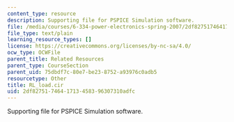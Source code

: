 ```yaml
---
content_type: resource
description: Supporting file for PSPICE Simulation software.
file: /media/courses/6-334-power-electronics-spring-2007/2df8275174641713458396307310adfc_RL_load.cir
file_type: text/plain
learning_resource_types: []
license: https://creativecommons.org/licenses/by-nc-sa/4.0/
ocw_type: OCWFile
parent_title: Related Resources
parent_type: CourseSection
parent_uid: 75dbdf7c-80e7-be23-8752-a93976c0adb5
resourcetype: Other
title: RL_load.cir
uid: 2df82751-7464-1713-4583-96307310adfc
---
```

Supporting file for PSPICE Simulation software.